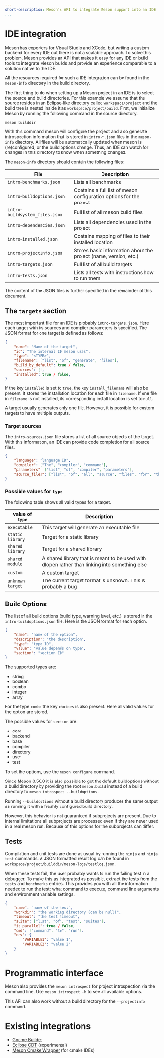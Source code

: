 ```yaml
---
short-description: Meson's API to integrate Meson support into an IDE
...
```


# IDE integration

Meson has exporters for Visual Studio and XCode, but writing a custom backend for every IDE out there is not a scalable approach. To solve this problem, Meson provides an API that makes it easy for any IDE or build tools to integrate Meson builds and provide an experience comparable to a solution native to the IDE.

All the resources required for such a IDE integration can be found in the `meson-info` directory in the build directory.

The first thing to do when setting up a Meson project in an IDE is to select the source and build directories. For this example we assume that the source resides in an Eclipse-like directory called `workspace/project` and the build tree is nested inside it as `workspace/project/build`. First, we initialize Meson by running the following command in the source directory.

    meson builddir

With this command meson will configure the project and also generate introspection information that is stored in `intro-*.json` files in the `meson-info` directory. All files will be automatically updated when meson is (re)configured, or the build options change. Thus, an IDE can watch for changes in this directory to know when something changed.

The `meson-info` directory should contain the following files:

 File                            | Description
 ------------------------------- | ---------------------------------------------------------------------
 `intro-benchmarks.json`         | Lists all benchmarks
 `intro-buildoptions.json`       | Contains a full list of meson configuration options for the project
 `intro-buildsystem_files.json`  | Full list of all meson build files
 `intro-dependencies.json`       | Lists all dependencies used in the project
 `intro-installed.json`          | Contains mapping of files to their installed location
 `intro-projectinfo.json`        | Stores basic information about the project (name, version, etc.)
 `intro-targets.json`            | Full list of all build targets
 `intro-tests.json`              | Lists all tests with instructions how to run them

The content of the JSON files is further specified in the remainder of this document.

## The `targets` section

The most important file for an IDE is probably `intro-targets.json`. Here each target with its sources and compiler parameters is specified. The JSON format for one target is defined as follows:

```json
{
    "name": "Name of the target",
    "id": "The internal ID meson uses",
    "type": "<TYPE>",
    "filename": ["list", "of", "generate", "files"],
    "build_by_default": true / false,
    "sources": [],
    "installed": true / false,
}
```

If the key `installed` is set to `true`, the key `install_filename` will also be present. It stores the installation location for each file in `filename`. If one file in `filename` is not installed, its corresponding install location is set to `null`.

A target usually generates only one file. However, it is possible for custom targets to have multiple outputs.

### Target sources

The `intro-sources.json` file stores a list of all source objects of the target. With this information, an IDE can provide code completion for all source files.

```json
{
    "language": "language ID",
    "compiler": ["The", "compiler", "command"],
    "parameters": ["list", "of", "compiler", "parameters"],
    "source_files": ["list", "of", "all", "source", "files", "for", "this", "language"]
}
```

### Possible values for `type`

The following table shows all valid types for a target.

 value of `type`  | Description
 ---------------- | -------------------------------------------------------------------------------------------------
 `executable`     | This target will generate an executable file
 `static library` | Target for a static library
 `shared library` | Target for a shared library
 `shared module`  | A shared library that is meant to be used with dlopen rather than linking into something else
 `custom`         | A custom target
 `unknown target` | The current target format is unknown. This is probably a bug

## Build Options

The list of all build options (build type, warning level, etc.) is stored in the `intro-buildoptions.json` file. Here is the JSON format for each option.

```json
{
    "name": "name of the option",
    "description": "the description",
    "type": "type ID",
    "value": "value depends on type",
    "section": "section ID"
}
```

The supported types are:

 - string
 - boolean
 - combo
 - integer
 - array

For the type `combo` the key `choices` is also present. Here all valid values for the option are stored.

The possible values for `section` are:

 - core
 - backend
 - base
 - compiler
 - directory
 - user
 - test

To set the options, use the `meson configure` command.

Since Meson 0.50.0 it is also possible to get the default buildoptions
without a build directory by providing the root `meson.build` instead of a
build directory to `meson introspect --buildoptions`.

Running `--buildoptions` without a build directory produces the same output as running
it with a freshly configured build directory.

However, this behavior is not guaranteed if subprojects are present. Due to internal
limitations all subprojects are processed even if they are never used in a real meson run.
Because of this options for the subprojects can differ.

## Tests

Compilation and unit tests are done as usual by running the `ninja` and `ninja test` commands. A JSON formatted result log can be found in `workspace/project/builddir/meson-logs/testlog.json`.

When these tests fail, the user probably wants to run the failing test in a debugger. To make this as integrated as possible, extract the tests from the `tests` and `benchmarks` entries.
This provides you with all the information needed to run the test: what command to execute, command line arguments and environment variable settings.

```json
{
    "name": "name of the test",
    "workdir": "the working directory (can be null)",
    "timeout": "the test timeout",
    "suite": ["list", "of", "test", "suites"],
    "is_parallel": true / false,
    "cmd": ["command", "to", "run"],
    "env": {
        "VARIABLE1": "value 1",
        "VARIABLE2": "value 2"
    }
}
```

# Programmatic interface

Meson also provides the `meson introspect` for project introspection via the command line. Use `meson introspect -h` to see all available options.

This API can also work without a build directory for the `--projectinfo` command.

# Existing integrations

- [Gnome Builder](https://wiki.gnome.org/Apps/Builder)
- [Eclipse CDT](https://www.eclipse.org/cdt/) (experimental)
- [Meson Cmake Wrapper](https://github.com/prozum/meson-cmake-wrapper) (for cmake IDEs)